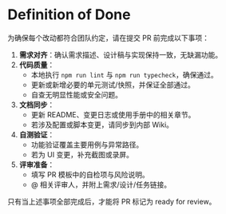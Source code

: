 # Definition of Done

为确保每个改动都符合团队约定，请在提交 PR 前完成以下事项：

1. **需求对齐**：确认需求描述、设计稿与实现保持一致，无缺漏功能。
2. **代码质量**：
   - 本地执行 `npm run lint` 与 `npm run typecheck`，确保通过。
   - 更新或新增必要的单元测试/快照，并保证全部通过。
   - 自查无明显性能或安全问题。
3. **文档同步**：
   - 更新 README、变更日志或使用手册中的相关章节。
   - 若涉及配置或脚本变更，请同步到内部 Wiki。
4. **自测验证**：
   - 功能验证覆盖主要用例与异常路径。
   - 若为 UI 变更，补充截图或录屏。
5. **评审准备**：
   - 填写 PR 模板中的自检项与风险说明。
   - @ 相关评审人，并附上需求/设计/任务链接。

只有当上述事项全部完成后，才能将 PR 标记为 ready for review。
